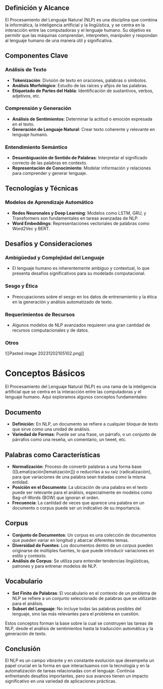 ## Definición y Alcance

El Procesamiento del Lenguaje Natural (NLP) es una disciplina que combina la informática, la inteligencia artificial y la lingüística, y se centra en la interacción entre las computadoras y el lenguaje humano. Su objetivo es permitir que las máquinas comprendan, interpreten, manipulen y respondan al lenguaje humano de una manera útil y significativa.

## Componentes Clave

### Análisis de Texto

- **Tokenización**: División de texto en oraciones, palabras o símbolos.
- **Análisis Morfológico**: Estudio de las raíces y afijos de las palabras.
- **Etiquetado de Partes del Habla**: Identificación de sustantivos, verbos, adjetivos, etc.

### Comprensión y Generación

- **Análisis de Sentimientos**: Determinar la actitud o emoción expresada en el texto.
- **Generación de Lenguaje Natural**: Crear texto coherente y relevante en lenguaje humano.

### Entendimiento Semántico

- **Desambiguación de Sentido de Palabras**: Interpretar el significado correcto de las palabras en contexto.
- **Representación de Conocimiento**: Modelar información y relaciones para comprender y generar lenguaje.

## Tecnologías y Técnicas

### Modelos de Aprendizaje Automático

- **Redes Neuronales y Deep Learning**: Modelos como LSTM, GRU, y Transformers son fundamentales en tareas avanzadas de NLP.
- **Word Embeddings**: Representaciones vectoriales de palabras como Word2Vec y BERT.

## Desafíos y Consideraciones

### Ambigüedad y Complejidad del Lenguaje

- El lenguaje humano es inherentemente ambiguo y contextual, lo que presenta desafíos significativos para su modelado computacional.

### Sesgo y Ética

- Preocupaciones sobre el sesgo en los datos de entrenamiento y la ética en la generación y análisis automatizado de texto.

### Requerimientos de Recursos

- Algunos modelos de NLP avanzados requieren una gran cantidad de recursos computacionales y de datos.

### Otros

![[Pasted image 20231202105102.png]]


# Conceptos Básicos

El Procesamiento del Lenguaje Natural (NLP) es una rama de la inteligencia artificial que se centra en la interacción entre las computadoras y el lenguaje humano. Aquí exploramos algunos conceptos fundamentales:

## Documento
- **Definición**: En NLP, un documento se refiere a cualquier bloque de texto que sirve como una unidad de análisis.
- **Variedad de Formas**: Puede ser una frase, un párrafo, o un conjunto de párrafos como una reseña, un comentario, un tweet, etc.

## Palabras como Características
- **Normalización**: Proceso de convertir palabras a una forma base ([[Lematización|lematización]]) o reducirlas a su raíz (radicalización), para que variaciones de una palabra sean tratadas como la misma entidad.
- **Posición en el Documento**: La ubicación de una palabra en el texto puede ser relevante para el análisis, especialmente en modelos como Bag-of-Words (BOW) que ignoran el orden.
- **Frecuencia**: La cantidad de veces que aparece una palabra en un documento o corpus puede ser un indicativo de su importancia.

## Corpus
- **Conjunto de Documentos**: Un corpus es una colección de documentos que pueden variar en longitud y abarcar diferentes temas.
- **Diversidad de Fuentes**: Los documentos dentro de un corpus pueden originarse de múltiples fuentes, lo que puede introducir variaciones en estilo y contexto.
- **Análisis de Corpus**: Se utiliza para entender tendencias lingüísticas, patrones y para entrenar modelos de NLP.

## Vocabulario
- **Set Finito de Palabras**: El vocabulario en el contexto de un problema de NLP se refiere a un conjunto seleccionado de palabras que se utilizarán para el análisis.
- **Subset del Lenguaje**: No incluye todas las palabras posibles del lenguaje, sino las más relevantes para el problema en cuestión.

Estos conceptos forman la base sobre la cual se construyen las tareas de NLP, desde el análisis de sentimientos hasta la traducción automática y la generación de texto.




## Conclusión

El NLP es un campo vibrante y en constante evolución que desempeña un papel crucial en la forma en que interactuamos con la tecnología y en la automatización de tareas relacionadas con el lenguaje. Continúa enfrentando desafíos importantes, pero sus avances tienen un impacto significativo en una variedad de aplicaciones prácticas.
